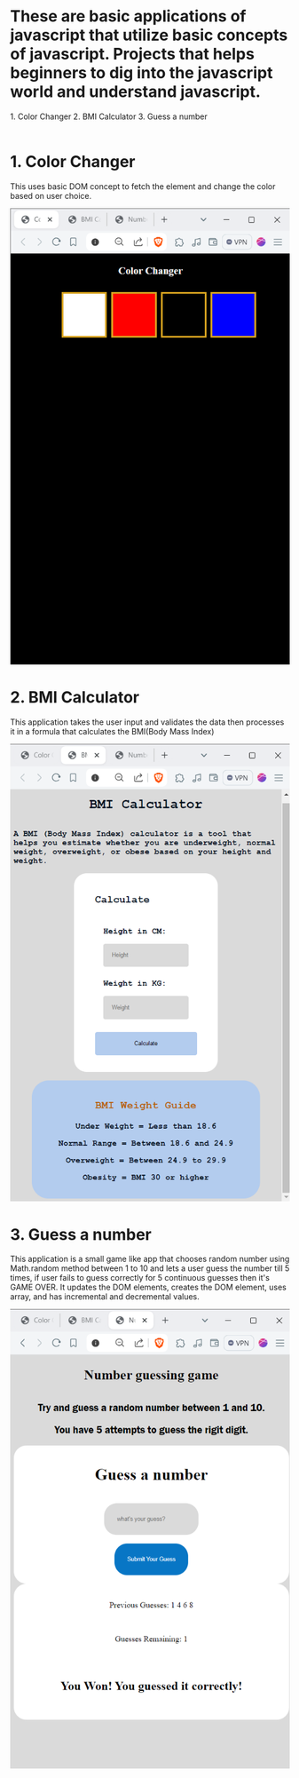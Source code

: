 <h1>These are basic applications of javascript that utilize basic concepts of javascript. Projects that helps beginners to dig into the javascript world and understand javascript.</h1>
1. Color Changer
2. BMI Calculator
3. Guess a number
<br>
<br>

# 1. Color Changer
This uses basic DOM concept to fetch the element and change the color based on user choice.

![Color Changer](https://github.com/iwhe/Basic-JavaScript-Application/blob/main/1.%20Color%20Changer/screenshot_color-changer.png)

# 2. BMI Calculator
This application takes the user input and validates the data then processes it in a formula that calculates the BMI(Body Mass Index)

![BMI Calculator img](https://github.com/iwhe/Basic-JavaScript-Application/blob/main/2.%20BMI%20Calculator/screenshot_bmi-calculator.png)

# 3. Guess a number
This application is a small game like app that chooses random number using Math.random method between 1 to 10 and lets a user guess the number till 5 times, if user fails to guess correctly for 5 continuous guesses then it's GAME OVER. It updates the DOM elements, creates the DOM element, uses array, and has incremental and decremental values.

![Number guessing game img](https://github.com/iwhe/Basic-JavaScript-Application/blob/main/3.%20Guess%20a%20number/screenshot_number-guessing.png)
